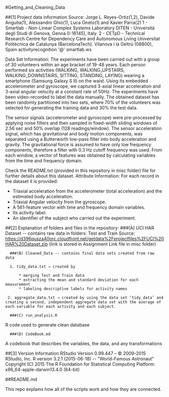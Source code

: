 #Getting_and_Cleaning_Data

##[1] Project data information
Source: Jorge L. Reyes-Ortiz(1,2), Davide Anguita(1), Alessandro Ghio(1), Luca Oneto(1) and Xavier Parra(2)
1 - Smartlab - Non-Linear Complex Systems Laboratory DITEN - Università degli Studi di Genova, Genoa (I-16145), Italy. 
2 - CETpD - Technical Research Centre for Dependency Care and Autonomous Living Universitat Politècnica de Catalunya (BarcelonaTech). Vilanova i la Geltrú (08800), Spain activityrecognition '@' smartlab.ws

Data Set Information: The experiments have been carried out with a group of 30 volunteers within an age bracket of 19-48 years. Each person performed six activities (WALKING, WALKING_UPSTAIRS, WALKING_DOWNSTAIRS, SITTING, STANDING, LAYING) wearing a smartphone (Samsung Galaxy S II) on the waist. Using its embedded accelerometer and gyroscope, we captured 3-axial linear acceleration and 3-axial angular velocity at a constant rate of 50Hz. The experiments have been video-recorded to label the data manually. The obtained dataset has been randomly partitioned into two sets, where 70% of the volunteers was selected for generating the training data and 30% the test data. 

The sensor signals (accelerometer and gyroscope) were pre-processed by applying noise filters and then sampled in fixed-width sliding windows of 2.56 sec and 50% overlap (128 readings/window). The sensor acceleration signal, which has gravitational and body motion components, was separated using a Butterworth low-pass filter into body acceleration and gravity. The gravitational force is assumed to have only low frequency components, therefore a filter with 0.3 Hz cutoff frequency was used. From each window, a vector of features was obtained by calculating variables from the time and frequency domain.

Check the README.txt (provided in this repository in misc folder) file for further details about this dataset. 
Attribute Information:
For each record in the dataset it is provided: 
- Triaxial acceleration from the accelerometer (total acceleration) and the estimated body acceleration. 
- Triaxial Angular velocity from the gyroscope. 
- A 561-feature vector with time and frequency domain variables. 
- Its activity label. 
- An identifier of the subject who carried out the experiment.

##[2] Explanation of folders and files in the repository:
      ###(A) UCI HAR Dataset -- contains raw data in folders: Test and Train 
Source: https://d396qusza40orc.cloudfront.net/getdata%2Fprojectfiles%2FUCI%20HAR%20Dataset.zip (link is stored in Assignment Link file in misc folder)

      ###(B) Cleaned_Data -- contains final data sets created from raw data

      1. tidy_data.txt → created by

          * merging Test and Train data
          * extracting the mean and standard deviation for each measurement 
          * labeling descriptive labels for activity names 
 
     2. aggregate_data.txt → created by using the data set ‘tidy_data’ and creating a second, independent aggregate data set with the average of each variable for each activity and each subject.

      ###(C) run_analysis.R

R code used to generate clean database

      ###(D) CodeBook.md

A codebook that describes the variables, the data, and any transformations 

##[3] Version Information
RStudio Version 0.99.447 – © 2009-2015 RStudio, Inc.
R version 3.2.1 (2015-06-18) -- "World-Famous Astronaut"
Copyright (C) 2015 The R Foundation for Statistical Computing
Platform: x86_64-apple-darwin13.4.0 (64-bit)

##README.md

This repo explains how all of the scripts work and how they are connected.
